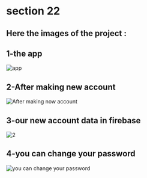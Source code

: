 # section 22

## Here the images of the project : 

## 1-the app
![app](https://user-images.githubusercontent.com/91760639/183232776-a3cf7ae5-6b56-4134-a483-02f7edf8e197.jpg)


## 2-After making new account
![After making now account](https://user-images.githubusercontent.com/91760639/183232787-170dffb3-0eaa-45ca-9ed0-1cc5fd092a0e.jpg)


## 3-our new account data in firebase
![2](https://user-images.githubusercontent.com/91760639/183232850-babca786-81a3-4e0c-9a59-f7255e205f43.jpg)



## 4-you can change your password
![you can change your password](https://user-images.githubusercontent.com/91760639/183232809-17bbea55-379b-4fab-98e7-6582288ed371.jpg)

